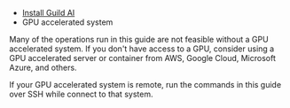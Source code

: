 - [Install Guild AI](alias:install-guild)
- GPU accelerated system

Many of the operations run in this guide are not feasible without a
GPU accelerated system. If you don't have access to a GPU, consider
using a GPU accelerated server or container from AWS, Google Cloud,
Microsoft Azure, and others.

If your GPU accelerated system is remote, run the commands in this
guide over SSH while connect to that system.

